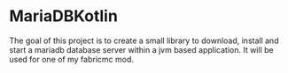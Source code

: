 # MariaDBKotlin

The goal of this project is to create a small library to download, install and start a mariadb database server
within a jvm based application. It will be used for one of my fabricmc mod.